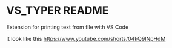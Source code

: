 # VS_TYPER README

Extension for printing text from file with VS Code

It look like this https://www.youtube.com/shorts/04kQ9INpHdM

